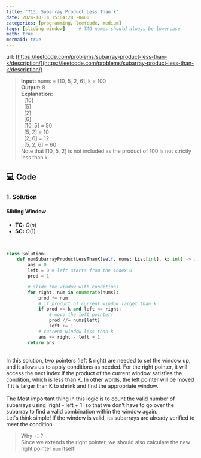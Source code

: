 ```yaml
---
title: "713. Subarray Product Less Than k"
date: 2024-10-14 15:04:28 -0400
categories: [programming, leetcode, medium]
tags: [sliding window]     # TAG names should always be lowercase
math: true
mermaid: true
---
```

url: [https://leetcode.com/problems/subarray-product-less-than-k/description/](https://leetcode.com/problems/subarray-product-less-than-k/description/)

> **Input:** nums = [10, 5, 2, 6], k = 100<br> 
**Output:** 8<br>
**Explanation:** <br>
&nbsp; [10]<br>
&nbsp; [5]<br>
&nbsp; [2]<br>
&nbsp; [6]<br>
&nbsp; [10, 5] = 50<br>
&nbsp; [5, 2] = 10<br>
&nbsp; [2, 6] = 12<br>
&nbsp; [5, 2, 6] = 60<br>
Note that [10, 5, 2] is not included as the product of 100 is not strictly less than k.

## **💻 Code**
### **1. Solution**
#### **Sliding Window**
- **TC:** $O(n)$
- **SC:** $O(1)$
<br>

```python
class Solution:
    def numSubarrayProductLessThanK(self, nums: List[int], k: int) -> int:
        ans = 0
        left = 0 # left starts from the index 0
        prod = 1

        # slide the window with conditions
        for right, num in enumerate(nums):
            prod *= num
            # if product of current window larget than k
            if prod >= k and left <= right:
                # move the left pointer!
                prod //= nums[left]
                left += 1
            # current window less than k
            ans += right - left + 1
        return ans
```


<br>
In this solution, two pointers (left & right) are needed to set the window up, and it allows us to apply conditions as needed. For the right pointer, it will access the next index if the product of the current window satisfies the condition, which is less than K. In other words, the left pointer will be moved if it is larger than K to shrink and find the appropriate window. 
<br> <br>The Most important thing in this logic is to count the valid number of subarrays using `right - left + 1` so that we don't have to go over the subarray to find a valid combination within the window again.
<br>
Let's think simple! If the window is valid, its subarrays are already verified to meet the condition.

> Why `+1` ? <br> Since we extends the right pointer, we should also calculate the new right pointer `num` itself!
<br>

<!-- <div style=" padding: 5px; display: flex; justify-content: center;">
  <img src="/assets/img/materials/713(1).jpg" alt="input" width="400"/>
</div>
<div style=" padding: 5px; display: flex; justify-content: center;">
  <img src="/assets/img/materials/713(2).jpg" alt="input" width="400"/>
</div>
<div style=" padding: 5px; display: flex; justify-content: center;">
  <img src="/assets/img/materials/713(3).jpg" alt="input" width="400"/>
</div>
<div style=" padding: 5px; display: flex; justify-content: center;">
  <img src="/assets/img/materials/713(4).jpg" alt="input" width="400"/>
</div>
<div style=" padding: 5px; display: flex; justify-content: center;">
  <img src="/assets/img/materials/713(5).jpg" alt="input" width="400"/>
</div> -->


